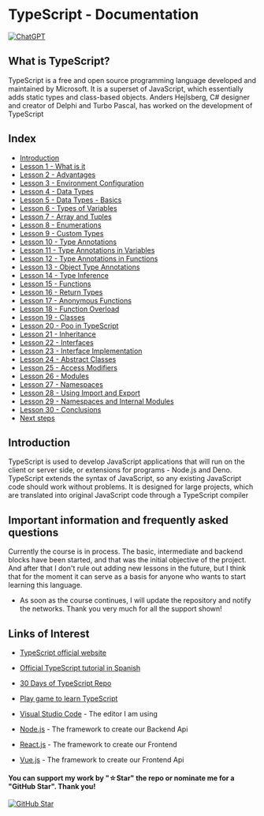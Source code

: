 # TypeScript - Documentation

[![ChatGPT](https://img.shields.io/badge/ChatGPT-GPT--4-7CF178?style=for-the-badge&logo=openai&logoColor=white&labelColor=101010)](https://platform.openai.com)

## What is TypeScript?

TypeScript is a free and open source programming language developed and maintained by Microsoft. It is a superset of JavaScript, which essentially adds static types and class-based objects. Anders Hejlsberg, C# designer and creator of Delphi and Turbo Pascal, has worked on the development of TypeScript

## Index

* [Introduction](https://youtu.be/Kp4Mvapo5kc)
* [Lesson 1 - What is it](https://youtu.be/Kp4Mvapo5kc?t=850)
* [Lesson 2 - Advantages](https://youtu.be/Kp4Mvapo5kc?t=1518)
* [Lesson 3 - Environment Configuration](https://youtu.be/Kp4Mvapo5kc?t=2938)
* [Lesson 4 - Data Types](https://youtu.be/Kp4Mvapo5kc?t=5665)
* [Lesson 5 - Data Types - Basics](https://youtu.be/Kp4Mvapo5kc?t=8643)
* [Lesson 6 - Types of Variables](https://youtu.be/Kp4Mvapo5kc?t=10872)
* [Lesson 7 - Array and Tuples](https://youtu.be/Kp4Mvapo5kc?t=14711)
* [Lesson 8 - Enumerations](https://youtu.be/Kp4Mvapo5kc?t=16335)
* [Lesson 9 - Custom Types](https://youtu.be/Kp4Mvapo5kc?t=18506)
* [Lesson 10 - Type Annotations](https://youtu.be/Kp4Mvapo5kc?t=21442)
* [Lesson 11 - Type Annotations in Variables](https://youtu.be/Kp4Mvapo5kc?t=23822)
* [Lesson 12 - Type Annotations in Functions](https://youtu.be/Kp4Mvapo5kc?t=26619)
* [Lesson 13 - Object Type Annotations](https://youtu.be/Kp4Mvapo5kc?t=29327)
* [Lesson 14 - Type Inference](https://youtu.be/Kp4Mvapo5kc?t=32030)
* [Lesson 15 - Functions](https://youtu.be/Kp4Mvapo5kc?t=34583)
* [Lesson 16 - Return Types](https://youtu.be/TbcEqkabAWU?t=202)
* [Lesson 17 - Anonymous Functions](https://youtu.be/TbcEqkabAWU?t=3239)
* [Lesson 18 - Function Overload](https://youtu.be/TbcEqkabAWU?t=4142)
* [Lesson 19 - Classes](https://youtu.be/TbcEqkabAWU?t=9145)
* [Lesson 20 - Poo in TypeScript](https://youtu.be/TbcEqkabAWU?t=10172)
* [Lesson 21 - Inheritance](https://youtu.be/TbcEqkabAWU?t=12721)
* [Lesson 22 - Interfaces](https://youtu.be/TbcEqkabAWU?t=15524)
* [Lesson 23 - Interface Implementation](https://youtu.be/TbcEqkabAWU?t=19762)
* [Lesson 24 - Abstract Classes](https://youtu.be/TbcEqkabAWU?t=24010)
* [Lesson 25 - Access Modifiers](https://youtu.be/Kp4Mvapo5kc?t=850)
* [Lesson 26 - Modules](https://youtu.be/Kp4Mvapo5kc?t=1518)
* [Lesson 27 - Namespaces](https://youtu.be/Kp4Mvapo5kc?t=2938)
* [Lesson 28 - Using Import and Export](https://youtu.be/Kp4Mvapo5kc?t=5665)
* [Lesson 29 - Namespaces and Internal Modules](https://youtu.be/Kp4Mvapo5kc?t=8643)
* [Lesson 30 - Conclusions](https://youtu.be/Kp4Mvapo5kc?t=10872)
* [Next steps](https://youtu.be/Kp4Mvapo5kc?t=36390)

## Introduction

TypeScript is used to develop JavaScript applications that will run on the client or server side, or extensions for programs - Node.js and Deno. TypeScript extends the syntax of JavaScript, so any existing JavaScript code should work without problems. It is designed for large projects, which are translated into original JavaScript code through a TypeScript compiler

## Important information and frequently asked questions

Currently the course is in process. The basic, intermediate and backend blocks have been started, and that was the initial objective of the project. And after that I don't rule out adding new lessons in the future, but I think that for the moment it can serve as a basis for anyone who wants to start learning this language.

* As soon as the course continues, I will update the repository and notify the networks.
Thank you very much for all the support shown!

## Links of Interest

* [TypeScript official website](https://www.typescriptlang.org/)

* [Official TypeScript tutorial in Spanish](https://www.typescriptlang.org/docs/)

* [30 Days of TypeScript Repo](https://github.com/microsoft/TypeScript)

* [Play game to learn TypeScript](https://www.typescriptlang.org/play)

* [Visual Studio Code](https://code.visualstudio.com/) - The editor I am using

* [Node.js](https://nodejs.org/en) - The framework to create our Backend Api

* [React.js](https://es.react.dev/) - The framework to create our Frontend

* [Vue.js](https://vuejs.org/) - The framework to create our Frontend Api

#### You can support my work by "☆Star" the repo or nominate me for a "GitHub Star". Thank you!

[![GitHub Star](https://img.shields.io/badge/GitHub-Nominar_a_star-yellow?style=for-the-badge&logo=github&logoColor=white&labelColor=101010)](https://stars.github.com/nominate/)